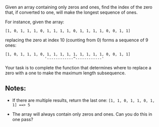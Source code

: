 Given an array containing only zeros and ones, find the index of the zero that, if converted to one, will make the longest sequence of ones.

For instance, given the array:
```
[1, 0, 1, 1, 1, 0, 1, 1, 1, 1, 0, 1, 1, 1, 1, 0, 0, 1, 1]
```

replacing the zero at index 10 (counting from 0) forms a sequence of 9 ones:
```
[1, 0, 1, 1, 1, 0, 1, 1, 1, 1, 1, 1, 1, 1, 1, 0, 0, 1, 1]
                  '------------^------------'
```

Your task is to complete the function that determines where to replace a zero with a one to make the maximum length subsequence.

## Notes:

* If there are multiple results, return the last one:
`[1, 1, 0, 1, 1, 0, 1, 1] ==> 5`

* The array will always contain only zeros and ones.
Can you do this in one pass?
